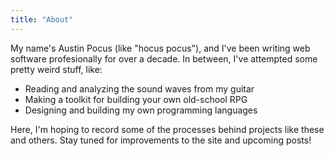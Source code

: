 ```yaml
---
title: "About"
---
```


My name's Austin Pocus (like "hocus pocus"), and I've been writing web software profesionally for over a decade. In between, I've attempted some pretty weird stuff, like:

- Reading and analyzing the sound waves from my guitar
- Making a toolkit for building your own old-school RPG
- Designing and building my own programming languages

Here, I'm hoping to record some of the processes behind projects like these and others. Stay tuned for improvements to the site and upcoming posts!

